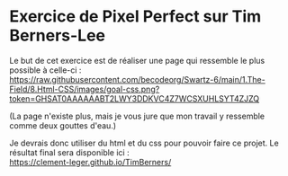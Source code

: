 # Exercice de Pixel Perfect sur Tim Berners-Lee  

Le but de cet exercice est de réaliser une page qui ressemble le plus possible à celle-ci :  
https://raw.githubusercontent.com/becodeorg/Swartz-6/main/1.The-Field/8.Html-CSS/images/goal-css.png?token=GHSAT0AAAAAABT2LWY3DDKVC4Z7WCSXUHLSYT4ZJZQ  

(La page n'existe plus, mais je vous jure que mon travail y ressemble comme deux gouttes d'eau.)

Je devrais donc utiliser du html et du css pour pouvoir faire ce projet. Le résultat final sera disponible ici :  
https://clement-leger.github.io/TimBerners/
